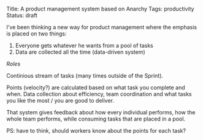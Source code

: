 Title: A product management system based on Anarchy
Tags: productivity
Status: draft


I've been thinking a new way for product management where the emphasis is placed on two things:
1. Everyone gets whatever he wants from a pool of tasks
2. Data are collected all the time (data-driven system)

*Roles*

Continious stream of tasks (many times outside of the Sprint).

Points (velocity?) are calculated based on what task you complete and when. Data collection about efficiency, team coordination and what tasks you like the most / you are good to deliver.

That system gives feedback about how every individual performs, how the whole team performs, while consuming tasks that are placed in a pool.

PS: have to think, should workers know about the points for each task? 


 
 